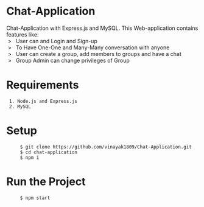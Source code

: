 # Chat-Application
Chat-Application with Express.js and MySQL. This Web-application contains features like: <br>
     &nbsp;> &nbsp; User can and Login and Sign-up      <br>                                                                                                    &nbsp;> &nbsp; To Have One-One and Many-Many conversation with anyone <br>
     &nbsp;> &nbsp; User can create a group, add members to groups and have a chat <br>
     &nbsp;> &nbsp; Group Admin can change privileges of Group <br>

# Requirements
     1. Node.js and Express.js
     2. MySQL

# Setup
```
     $ git clone https://github.com/vinayak1809/Chat-Application.git
     $ cd chat-application   
     $ npm i
```
# Run the Project
```
     $ npm start
```
